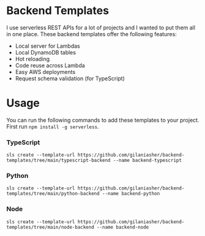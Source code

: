 # Backend Templates
I use serverless REST APIs for a lot of projects and I wanted to put them all in one place. These backend templates offer the following features:
* Local server for Lambdas
* Local DynamoDB tables
* Hot reloading
* Code reuse across Lambda
* Easy AWS deployments
* Request schema validation (for TypeScript)

# Usage
You can run the following commands to add these templates to your project. First run `npm install -g serverless`.

### TypeScript

```
sls create --template-url https://github.com/gilaniasher/backend-templates/tree/main/typescript-backend --name backend-typescript
```

### Python

```
sls create --template-url https://github.com/gilaniasher/backend-templates/tree/main/python-backend --name backend-python
```

### Node

```
sls create --template-url https://github.com/gilaniasher/backend-templates/tree/main/node-backend --name backend-node
```
